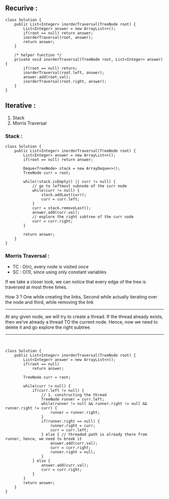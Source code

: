 ## Recurive : 
```
class Solution {
    public List<Integer> inorderTraversal(TreeNode root) {
        List<Integer> answer = new ArrayList<>();
        if(root == null) return answer;
        inorderTraversal(root, answer);
        return answer;
    }

    /* helper function */
    private void inorderTraversal(TreeNode root, List<Integer> answer) {
        if(root == null) return;
        inorderTraversal(root.left, answer);
        answer.add(root.val);
        inorderTraversal(root.right, answer);
    }
}
```

## Iterative : 
1. Stack
2. Morris Traversal

### Stack : 
```
class Solution {
    public List<Integer> inorderTraversal(TreeNode root) {
        List<Integer> answer = new ArrayList<>();
        if(root == null) return answer;

        Deque<TreeNode> stack = new ArrayDeque<>();
        TreeNode curr = root;

        while(!stack.isEmpty() || curr != null) {
            // go to leftmost subnode of the curr node
            while(curr != null) {
                stack.addLast(curr);
                curr = curr.left;
            }
            curr = stack.removeLast();
            answer.add(curr.val);
            // explore the right subtree of the curr node
            curr = curr.right;
        }

        return answer;
    }
}
```

### Morris Traversal :

- TC : O(n), every node is visited once <br>
- SC : O(1), since using only constant variables <br>

If we take a closer look, we can notice that every edge of the tree is traversed at most three times. <br>

How 3 ? One while creating the links, Second while actually iterating over the node and third, while removing the link <br>


<hr>
At any given node, we will try to create a thread. If the thread already exists, then we've already a thread TO the current node. Hence, now we need to delete it and go explore the right subtree.

<hr>
<br>

```
class Solution {
    public List<Integer> inorderTraversal(TreeNode root) {
        List<Integer> answer = new ArrayList<>();
        if(root == null)
            return answer;

        TreeNode curr = root;

        while(curr != null) {
            if(curr.left != null) {
                // 1. constructing the thread
                TreeNode runner = curr.left;
                while(runner != null && runner.right != null && runner.right != curr) {
                    runner = runner.right;
                }
                if(runner.right == null) {
                    runner.right = curr;
                    curr = curr.left;
                } else { // threaded path is already there from runner, hence, we need to break it
                    answer.add(curr.val);
                    curr = curr.right;
                    runner.right = null;
                }
            } else {
                answer.add(curr.val);
                curr = curr.right;
            }
        }
        return answer;
    }
}
```
